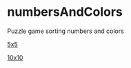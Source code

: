 # numbersAndColors
Puzzle game sorting numbers and colors

[5x5](https://theepicsnail.github.io/numbersAndColors/#5x5)

[10x10](https://theepicsnail.github.io/numbersAndColors/#10x10)
